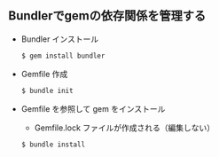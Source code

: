 ## Bundlerでgemの依存関係を管理する

- Bundler インストール
  ```bash
  $ gem install bundler
  ```

- Gemfile 作成
  ```bash
  $ bundle init
  ```

- Gemfile を参照して gem をインストール
  - Gemfile.lock ファイルが作成される（編集しない）

  ```bash
  $ bundle install
  ```
